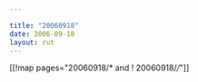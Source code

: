 ```yaml
---

title: "20060918"
date: 2006-09-18
layout: rut
---
```


[[!map pages="20060918/* and ! 20060918/*/*"]]
